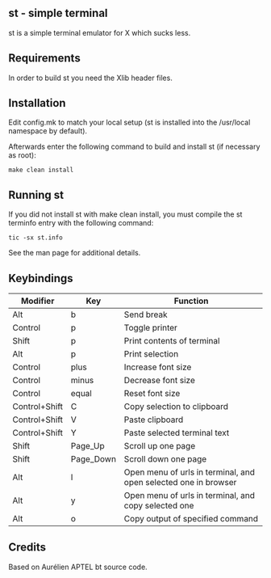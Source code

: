 st - simple terminal
--------------------
st is a simple terminal emulator for X which sucks less.


Requirements
------------
In order to build st you need the Xlib header files.


Installation
------------
Edit config.mk to match your local setup (st is installed into
the /usr/local namespace by default).

Afterwards enter the following command to build and install st (if
necessary as root):

    make clean install


Running st
----------
If you did not install st with make clean install, you must compile
the st terminfo entry with the following command:

    tic -sx st.info

See the man page for additional details.

Keybindings
-----------

| Modifier | Key | Function |
--- | --- | ---
Alt | b | Send break
Control | p | Toggle printer
Shift | p | Print contents of terminal
Alt | p | Print selection
Control | plus | Increase font size
Control | minus | Decrease font size
Control | equal | Reset font size
Control+Shift | C | Copy selection to clipboard
Control+Shift | V | Paste clipboard
Control+Shift | Y | Paste selected terminal text
Shift | Page_Up | Scroll up one page
Shift | Page_Down | Scroll down one page
Alt | l | Open menu of urls in terminal, and open selected one in browser
Alt | y | Open menu of urls in terminal, and copy selected one
Alt | o | Copy output of specified command

Credits
-------
Based on Aurélien APTEL <aurelien dot aptel at gmail dot com> bt source code.

